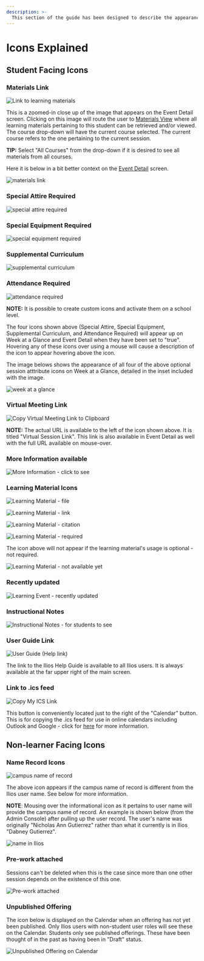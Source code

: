 ```yaml
---
description: >-
  This section of the guide has been designed to describe the appearance and functionality of icons seen within Ilios.
---
```


# Icons Explained

## Student Facing Icons

### Materials Link
![Link to learning materials](../images/icons_explained/materials_link_image.png)

This is a zoomed-in close up of the image that appears on the Event Detail screen. Clicking on this image will route the user to [Materials View](https://iliosproject.gitbook.io/ilios-user-guide/dashboard/materials-view) where all learning materials pertaining to this student can be retrieved and/or viewed. The course drop-down will have the current course selected. The current course refers to the one pertaining to the current session.

**TIP:** Select "All Courses" from the drop-down if it is desired to see all materials from all courses. 

Here it is below in a bit better context on the [Event Detail](https://iliosproject.gitbook.io/ilios-user-guide/dashboard/event-detail-view) screen.

![materials link](../images/icons_explained/materials_link.png)

### Special Attire Required
![special attire required](../images/icons_explained/spec_attire_req.png)

### Special Equipment Required
![special equipment required](../images/icons_explained/spec_equip_needed.png)

### Supplemental Curriculum
![supplemental curriculum](../images/icons_explained/supplemental_curriculum.png)

### Attendance Required
![attendance required](../images/icons_explained/attendance_required.png)

**NOTE:** It is possible to create custom icons and activate them on a school level. 

The four icons shown above (Special Attire, Special Equipment, Supplemental Curriculum, and Attendance Required) will appear up on Week at a Glance and Event Detail when they have been set to "true". Hovering any of these icons over using a mouse will cause a description of the icon to appear hovering above the icon.

The image belows shows the appearance of all four of the above optional session atttribute icons on Week at a Glance, detailed in the inset included with the image.

![week at a glance](../images/icons_explained/waag_icons.png)

### Virtual Meeting Link

![Copy Virtual Meeting Link to Clipboard](../images/icons_explained/copy_to_clipboard.png)

**NOTE:** The actual URL is available to the left of the icon shown above. It is titled "Virtual Session Link". This link is also available in Event Detail as well with the full URL available on mouse-over.

### More Information available
![More Information - click to see](../images/icons_explained/more_info.png)

### Learning Material Icons
![Learning Material - file](../images/icons_explained/lm_file.png)

![Learning Material - link](../images/icons_explained/lm_link.png)

![Learning Material - citation](../images/icons_explained/lm_citation.png)

![Learning Material - required](../images/icons_explained/lm_reqd.png)

The icon above will not appear if the learning material's usage is optional - not required.

![Learning Material - not available yet](../images/icons_explained/not_avail_yet.png)

### Recently updated
![Learning Event - recently updated](../images/icons_explained/recently_updated.png)

### Instructional Notes 
![Instructional Notes - for students to see](../images/icons_explained/inst_notes.png)

### User Guide Link
![User Guide (Help link)](../images/icons_explained/user_guide_link.png)

The link to the Ilios Help Guide is available to all Ilios users. It is always available at the far upper right of the main screen.

### Link to .ics feed
![Copy My ICS Link](../images/icons_explained/ics_feed_link.png)

This button is conveniently located just to the right of the "Calendar" button. This is for copying the .ics feed for use in online calendars including Outlook and Google - click for [here](https://iliosproject.gitbook.io/ilios-user-guide/dashboard/calendar-view/calendar-feed-options) for more information.

## Non-learner Facing Icons

### Name Record Icons
![campus name of record](../images/icons_explained/campus_name.png)

The above icon appears if the campus name of record is different from the Ilios user name. See below for more information.

**NOTE**: Mousing over the informational icon as it pertains to user name will provide the campus name of record. An example is shown below (from the Admin Console) after pulling up the user record. The user's name was originally "Nicholas Ann Gutierrez" rather than what it currently is in Ilios "Dabney Gutierrez".

![name in Ilios](../images/icons_explained/name_in_ilios.png)

### Pre-work attached
Sessions can't be deleted when this is the case since more than one other session depends on the existence of this one. 

![Pre-work attached](../images/icons_explained/pre_work_icon.png)

### Unpublished Offering
The icon below is displayed on the Calendar when an offering has not yet been published. Only Ilios users with non-student user roles will see these on the Calendar. Students only see published offerings. These have been thought of in the past as having been in "Draft" status.

![Unpublished Offering on Calendar](../images/icons_explained/unpubiished_icon.png)

